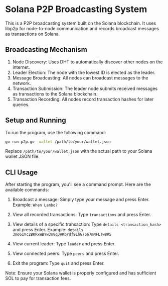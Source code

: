 # Solana P2P Broadcasting System

This is a P2P broadcasting system built on the Solana blockchain. It uses libp2p for node-to-node communication and records broadcast messages as transactions on Solana.

## Broadcasting Mechanism

1. Node Discovery: Uses DHT to automatically discover other nodes on the internet.
2. Leader Election: The node with the lowest ID is elected as the leader.
3. Message Broadcasting: All nodes can broadcast messages to the network.
4. Transaction Submission: The leader node submits received messages as transactions to the Solana blockchain.
5. Transaction Recording: All nodes record transaction hashes for later queries.

## Setup and Running

To run the program, use the following command:
```bash
go run p2p.go -wallet /path/to/your/wallet.json
```
Replace `/path/to/your/wallet.json` with the actual path to your Solana wallet JSON file.


## CLI Usage

After starting the program, you'll see a command prompt. Here are the available commands:

1. Broadcast a message:
   Simply type your message and press Enter.
   Example: `When Lambo?`

2. View all recorded transactions:
   Type `transactions` and press Enter.

3. View details of a specific transaction:
   Type `details <transaction_hash>` and press Enter.
   Example: `details 3mo61Vc2BKRxWBYw3n8qJAKbYdf9LhG7667mNFLTw8R5`

4. View current leader:
   Type `leader` and press Enter.

5. View connected peers:
   Type `peers` and press Enter.

6. Exit the program:
   Type `quit` and press Enter.

Note: Ensure your Solana wallet is properly configured and has sufficient SOL to pay for transaction fees.
